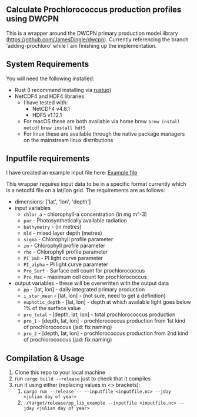 ## Calculate Prochlorococcus production profiles using DWCPN

This is a wrapper around the DWCPN primary production model library (https://github.com/JamesDingle/dwcpn). Currently referencing the branch 'adding-prochloro' while I am finishing up the implementation.

## System Requirements

You will need the following installed:
- Rust (I recommend installing via [rustup](https://rustup.rs))
- NetCDF4 and HDF4 libraries
  - I have tested with:
    - NetCDF4 v4.8.1
    - HDF5 v1.12.1
  - For macOS these are both available via home brew `brew install netcdf` `brew install hdf5`
  - For linux these are available through the native package managers on the mainstream linux distributions

## Inputfile requirements

I have created an example input file here: [Example file](https://rsg.pml.ac.uk/shared_files/jad/example_files/pp_prochloro_example.nc)

This wrapper requires input data to be in a specific format currently which is a netcdf4 file on a lat/lon grid. The requirements are as follows:
- dimensions: ['lat', 'lon', 'depth']
- input variables
  - `chlor_a` - chlorophyll-a concentration (in mg m^-3)
  - `par` - Photosynthetically available radiation
  - `bathymetry` - (in metres)
  - `mld` - mixed layer depth (metres)
  - `sigma` - Chlorophyll profile parameter
  - `zm` - Chlorophyll profile parameter
  - `rho` - Chlorophyll profile parameter
  - `PI_pmb` - PI light curve parameter
  - `PI_alpha` - PI light curve parameter
  - `Pro_Surf` - Surface cell count for prochlorococcus
  - `Pro_Max` - maximum cell count for prochlorococcus
- output variables - these will be overwritten with the output data
  - `pp` - [lat, lon] - daily integrated primary production
  - `i_star_mean` - [lat, lon] - (not sure, need to get a definition)
  - `euphotic_depth` - [lat, lon] - depth at which available light goes below 1% of the surface value
  - `pro_total` - [depth, lat, lon] - total prochlorococcus production
  - `pro_1` - [depth, lat, lon] - prochlorococcus production from 1st kind of prochlorococcus (jad: fix naming)
  - `pro_2` - [depth, lat, lon] - prochlorococcus production from 2nd kind of prochlorococcus (jad: fix naming)

    
## Compilation & Usage

1. Clone this repo to your local machine 
2. run `cargo build --release` just to check that it compiles
3. run it using either (replacing values in <> brackets):
   1. `cargo run --release -- --inputfile <inputfile.nc> --jday <julian day of year>`
   2. `./target/release/pp_lib_example --inputfile <inputfile.nc> --jday <julian day of year>`